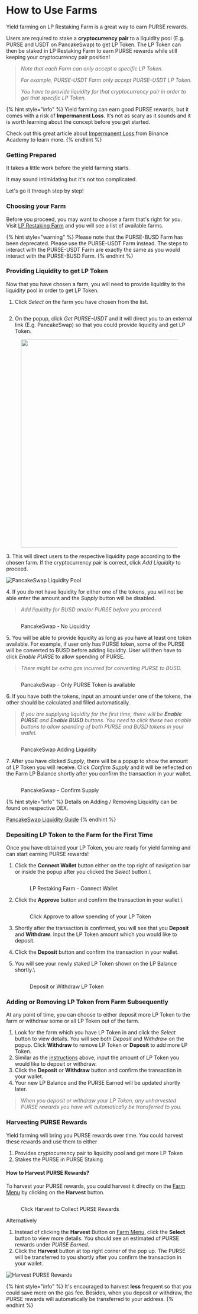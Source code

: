 # How to Use Farms

Yield farming on LP Restaking Farm is a great way to earn PURSE rewards.

Users are required to stake a **cryptocurrency pair** to a liquidity pool (E.g. PURSE and USDT on PancakeSwap) to get LP Token. The LP Token can then be staked in LP Restaking Farm to earn PURSE rewards while still keeping your cryptocurrency pair position!&#x20;

> _Note that each Farm can only accept a specific LP Token._ &#x20;
>
> _For example, PURSE-USDT Farm only accept PURSE-USDT LP Token._
>
> _You have to provide liquidity for that cryptocurrency pair in order to get that specific LP Token._

{% hint style="info" %}
Yield farming can earn good PURSE rewards, but it comes with a risk of **Impermanent Loss**. It’s not as scary as it sounds and it is worth learning about the concept before you get started.

Check out this great article about [Impermanent Loss ](https://academy.binance.com/en/articles/impermanent-loss-explained)from Binance Academy to learn more.
{% endhint %}

### Getting Prepared

It takes a little work before the yield farming starts.

It may sound intimidating but it's not too complicated.&#x20;

Let's go it through step by step!

### Choosing your Farm <a href="#finding-your-farm" id="finding-your-farm"></a>

Before you proceed, you may want to choose a farm that's right for you. Visit [LP Restaking Farm](https://pursetoken.com/lpfarm/menu) and you will see a list of available farms.

{% hint style="warning" %}
Please note that the PURSE-BUSD Farm has been deprecated. Please use the PURSE-USDT Farm instead. The steps to interact with the PURSE-USDT Farm are exactly the same as you would interact with the PURSE-BUSD Farm.
{% endhint %}

### Providing Liquidity to get LP Token

Now that you have chosen a farm, you will need to provide liquidity to the liquidity pool in order to get LP Token.

1. Click _Select_ on the farm you have chosen from the list.

<figure><img src="../../.gitbook/assets/Screenshot 2024-02-29 at 4.56.44 PM.png" alt=""><figcaption></figcaption></figure>

2. On the popup, click _Get PURSE-USDT_ and it will direct you to an external link (E.g. PancakeSwap) so that you could provide liquidity and get LP Token.

<figure><img src="../../.gitbook/assets/Screenshot 2024-02-29 at 5.06.17 PM.png" alt="" width="563"><figcaption></figcaption></figure>

3\. This will direct users to the respective liquidity page according to the chosen farm. If the cryptocurrency pair is correct, click _Add Liquidity_ to proceed.

![PancakeSwap Liquidity Pool](../../.gitbook/assets/PancakeSwapAddLiquidity.png)

4\. If you do not have liquidity for either one of the tokens, you will not be able enter the amount and the _Supply_ button will be disabled.

> _Add liquidity for BUSD and/or PURSE before you proceed._

<figure><img src="../../.gitbook/assets/PancakeSwapNoLiquidity.png" alt=""><figcaption><p>PancakeSwap - No Liquidity</p></figcaption></figure>

5\. You will be able to provide liquidity as long as you have at least one token available. For example, if user only has PURSE token, some of the PURSE will be converted to BUSD before adding liquidity. User will then have to click _Enable PURSE_ to allow spending of PURSE.

> _There might be extra gas incurred for converting PURSE to BUSD._

<figure><img src="../../.gitbook/assets/PancakeSwapAddLiquidity1.png" alt=""><figcaption><p>PancakeSwap - Only PURSE Token is available</p></figcaption></figure>

6\. If you have both the tokens, input an amount under one of the tokens, the other should be calculated and filled automatically.

> _If you are supplying liquidity for the first time, there will be **Enable PURSE** and **Enable BUSD** buttons. You need to click these two enable buttons to allow spending of both PURSE and BUSD tokens in your wallet._&#x20;

<figure><img src="../../.gitbook/assets/PancakeSwapAddLiquidity2.png" alt=""><figcaption><p>PancakeSwap Adding Liquidity</p></figcaption></figure>

7\. After you have clicked _Supply_, there will be a popup to show the amount of LP Token you will receive. Click _Confirm Supply_ and it will be reflected on the Farm LP Balance shortly after you confirm the transaction in your wallet.

<figure><img src="../../.gitbook/assets/PancakeSwapConfirmSupply.png" alt=""><figcaption><p>PancakeSwap - Confirm Supply</p></figcaption></figure>

{% hint style="info" %}
Details on Adding / Removing Liquidity can be found on respective DEX.

[PancakeSwap Liquidity Guide](https://docs.pancakeswap.finance/products/pancakeswap-exchange/liquidity-guide)
{% endhint %}

### Depositing LP Token to the Farm for the First Time

Once you have obtained your LP Token, you are ready for yield farming and can start earning PURSE rewards!

1.  Click the **Connect Wallet** button either on the top right of navigation bar or inside the popup after you clicked the _Select_ button.\


    <figure><img src="../../.gitbook/assets/LPConnectWallet.png" alt=""><figcaption><p>LP Restaking Farm - Connect Wallet</p></figcaption></figure>
2.  Click the **Approve** button and confirm the transaction in your wallet.\


    <figure><img src="../../.gitbook/assets/LPApprove.png" alt=""><figcaption><p>Click Approve to allow spending of your LP Token</p></figcaption></figure>
3. Shortly after the transaction is confirmed, you will see that you **Deposit** and **Withdraw**. Input the LP Token amount which you would like to deposit.
4. Click the **Deposit** button and confirm the transaction in your wallet.&#x20;
5.  You will see your newly staked LP Token shown on the LP Balance shortly.\


    <figure><img src="../../.gitbook/assets/LPConnected.png" alt=""><figcaption><p>Deposit or Withdraw LP Token</p></figcaption></figure>

### Adding or Removing LP Token from Farm Subsequently

At any point of time, you can choose to either deposit more LP Token to the farm or withdraw some or all LP Token out of the farm.&#x20;

1. Look for the farm which you have LP Token in and click the _Select_ button to view details. You will see both _Deposit_ and _Withdraw_ on the popup. Click **Withdraw** to remove LP Token or **Deposit** to add more LP Token.
2. Similar as the [instructions](how-to-use-farms.md#depositing-lp-token-to-the-farm) above, input the amount of LP Token you would like to deposit or withdraw.
3. Click the **Deposit** or **Withdraw** button and confirm the transaction in your wallet.
4. Your new LP Balance and the PURSE Earned will be updated shortly later.&#x20;

> _When you deposit or withdraw your LP Token, any unharvested PURSE rewards you have will automatically be transferred to you._&#x20;

### Harvesting PURSE Rewards

Yield farming will bring you PURSE rewards over time. You could harvest these rewards and use them to either

1. Provides cryptocurrency pair to liquidity pool and get more LP Token
2. Stakes the PURSE in PURSE Staking&#x20;

#### How to Harvest PURSE Rewards?

To harvest your PURSE rewards, you could harvest it directly on the [Farm Menu](https://pursetoken.com/lpfarm/menu) by clicking on the **Harvest** button.

<figure><img src="../../.gitbook/assets/PURSEBUSD.png" alt=""><figcaption><p>Click Harvest to Collect PURSE Rewards</p></figcaption></figure>

Alternatively

1. Instead of clicking the **Harvest** Button on [Farm Menu](https://pursetoken.com/lpfarm/menu), click the **Select** button to view more details. You should see an estimated of PURSE rewards under _PURSE Earned_.
2. Click the **Harvest** button at top right corner of the pop up. The PURSE will be transferred to you shortly after you confirm the transaction in your wallet.

![Harvest PURSE Rewards](../../.gitbook/assets/LPHarvest.png)

{% hint style="info" %}
It's encouraged to harvest **less** frequent so that you could save more on the gas fee. Besides, when you deposit or withdraw, the PURSE rewards will automatically be transferred to your address.
{% endhint %}
